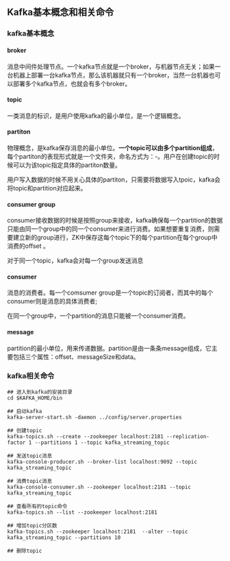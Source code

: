 ## Kafka基本概念和相关命令

### kafka基本概念

#### broker

消息中间件处理节点。一个kafka节点就是一个broker，与机器节点无关；如果一台机器上部署一台kafka节点，那么该机器就只有一个broker，当然一台机器也可以部署多个kafka节点，也就会有多个broker。

#### topic

一类消息的标识，是用户使用kafka的最小单位，是一个逻辑概念。

#### partiton

物理概念，是kafka保存消息的最小单位。**一个topic可以由多个partition组成**，每个partiton的表现形式就是一个文件夹，命名方式为：<topic-name>-<partiton-id>。用户在创建topic的时候可以为该topic指定具体的partiton数量。

用户写入数据的时候不用关心具体的partiton，只需要将数据写入tpoic，kafka会将topic和partition对应起来。

#### consumer group

consumer接收数据的时候是按照group来接收，kafka确保每一个partition的数据只能由同一个group中的同一个consumer来进行消费。如果想要重复消费，则需要建立新的group进行，ZK中保存这每个topic下的每个partition在每个group中消费的offset 。

对于同一个topic，kafka会对每一个group发送消息

#### consumer

消息的消费者。每一个comsumer group是一个topic的订阅者，而其中的每个consumer则是消息的具体消费者;

在同一个group中，一个partition的消息只能被一个consumer消费。

#### message

partition的最小单位，用来传递数据。partition是由一条条message组成，它主要包括三个属性：offset、messageSize和data。

### kafka相关命令

```shell
## 进入到kafka的安装目录
cd $KAFKA_HOME/bin

## 启动kafka
kafka-server-start.sh -daemon ../config/server.properties

## 创建topic
kafka-topics.sh --create --zookeeper localhost:2181 --replication-factor 1 --partitions 1 --topic kafka_streaming_topic

## 发送topic消息
kafka-console-producer.sh --broker-list localhost:9092 --topic kafka_streaming_topic

## 消费topic消息
kafka-console-consumer.sh --zookeeper localhost:2181 --topic kafka_streaming_topic

## 查看所有的topic命令
kafka-topics.sh --list --zookeeper localhost:2181

## 增加topic分区数
kafka-topics.sh --zookeeper localhost:2181  --alter --topic kafka_streaming_topic --partitions 10

## 删除topic

```














